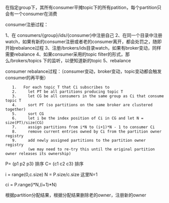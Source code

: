 在指定group下，其所有consumer平摊topic下的所有patition，每个partition只会有一个consumer在消费

consumer注册过程：

1、在 consumers/{group}/ids/{consumer}中注册自己 
2、在同一个目录中注册watch，如果有新的consumer注册或者老的consumer离开，都会处罚之，随即开始rebalance过程
3、注册/brokers/ids目录watch，如果有broker变动，同样需要rebalance
4、如果consumer采用的topic filter的形式，那么/brokers/topics 下的监听，以便知道新的topic
5、rebalance


consumer rebalance过程：（consumer变动，broker变动，topic变动都会触发consumer的再平衡）


```
   1.   For each topic T that Ci subscribes to 
   2.     let PT be all partitions producing topic T
   3.     let CG be all consumers in the same group as Ci that consume topic T
   4.     sort PT (so partitions on the same broker are clustered together)
   5.     sort CG
   6.     let i be the index position of Ci in CG and let N = size(PT)/size(CG)
   7.     assign partitions from i*N to (i+1)*N - 1 to consumer Ci
   8.     remove current entries owned by Ci from the partition owner registry
   9.     add newly assigned partitions to the partition owner registry
          (we may need to re-try this until the original partition owner releases its ownership)
```
P= {p1 p2 p3}  排序
C= {c1 c2 c3}  排序

i = range(0,c.size)
N = P.size/c.size   这里N=1

ci = P.range(i*N,(i+1)*N) 

根据partition分配结果，根据分配结果删除老的owner，注册新的owner

